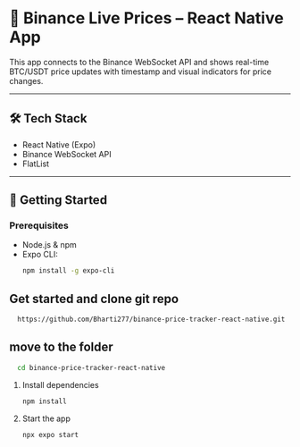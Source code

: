 # 📱 Binance Live Prices – React Native App

This app connects to the Binance WebSocket API and shows real-time BTC/USDT price updates with timestamp and visual indicators for price changes.

---

## 🛠️ Tech Stack

- React Native (Expo)
- Binance WebSocket API
- FlatList

---

## 🚀 Getting Started

### Prerequisites

- Node.js & npm
- Expo CLI:
  ```bash
  npm install -g expo-cli
  ```

## Get started and clone git repo

```bash
  https://github.com/Bharti277/binance-price-tracker-react-native.git
```

## move to the folder

```bash
  cd binance-price-tracker-react-native
```

1. Install dependencies

   ```bash
   npm install
   ```

2. Start the app

   ```bash
   npx expo start
   ```
